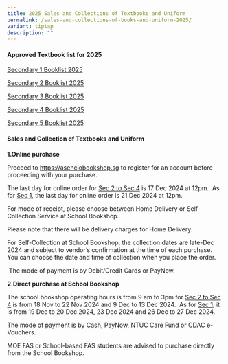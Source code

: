 ```yaml
---
title: 2025 Sales and Collections of Textbooks and Uniform
permalink: /sales-and-collections-of-books-and-uniform-2025/
variant: tiptap
description: ""
---
```

<h4><strong>Approved Textbook list for 2025</strong></h4>
<p><a href="/files/Booklists/Meridian_Sec_1_booklist_2025.pdf" rel="noopener nofollow" target="_blank">Secondary 1 Booklist 2025</a>
</p>
<p><a href="/files/Booklists/Meridian_Sec_2_booklist_2025.pdf" rel="noopener nofollow" target="_blank">Secondary 2 Booklist 2025</a>
</p>
<p><a href="/files/Booklists/Meridian_Sec_3_booklist_2025.pdf" rel="noopener nofollow" target="_blank">Secondary 3 Booklist 2025</a>
</p>
<p><a href="/files/Booklists/Meridian_Sec_4_booklist_2025.pdf" rel="noopener nofollow" target="_blank">Secondary 4 Booklist 2025</a>
</p>
<p><a href="/files/Booklists/Meridian_Sec_5_booklist_2025.pdf" rel="noopener nofollow" target="_blank">Secondary 5 Booklist 2025</a>
</p>
<p></p>
<h4><strong>Sales and Collection of Textbooks and Uniform</strong></h4>
<p></p>
<p><strong>1.Online purchase</strong>
</p>
<p>Proceed to&nbsp;<a href="https://asenciobookshop.sg" rel="noopener noreferrer nofollow" target="_blank">https://asenciobookshop.sg</a> to register
for an account before proceeding with your purchase.</p>
<p>The last day for online order for <u>Sec 2 to Sec 4</u> is 17 Dec 2024 at
12pm.&nbsp; As for <u>Sec 1</u>, the last day for online order is 21 Dec
2024 at 12pm.</p>
<p>For mode of receipt, please choose between Home Delivery or Self-Collection
Service at School Bookshop.</p>
<p>Please note that there will be delivery charges for Home Delivery.</p>
<p>For Self-Collection at School Bookshop, the collection dates are late-Dec
2024 and subject to vendor’s confirmation at the time of each purchase.
You can choose the date and time of collection when you place the order.</p>
<p>&nbsp;The mode of payment is by Debit/Credit Cards or PayNow.</p>
<p><strong>2.Direct purchase at School Bookshop</strong>
</p>
<p>The school bookshop operating hours is from 9 am to 3pm for <u>Sec 2 to Sec 4</u> is
from 18 Nov to 22 Nov 2024 and 9 Dec to 13 Dec 2024.&nbsp; As for <u>Sec 1</u>,
it is from 19 Dec to 20 Dec 2024, 23 Dec 2024 and 26 Dec to 27 Dec 2024.</p>
<p>The mode of payment is by Cash, PayNow, NTUC Care Fund or CDAC e-Vouchers.</p>
<p>MOE FAS or School-based FAS students are advised to purchase directly
from the School Bookshop.</p>
<p>&nbsp;</p>
